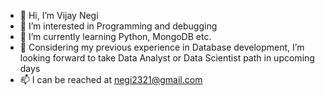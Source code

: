 - 👋 Hi, I’m Vijay Negi
- 👀 I’m interested in Programming and debugging
- 🌱 I’m currently learning Python, MongoDB etc.
- 💞️ Considering my previous experience in Database development, I’m looking forward to take Data Analyst or Data Scientist path in upcoming days
- 📫 I can be reached at negi2321@gmail.com

<!---
negi2320/negi2320 is a ✨ special ✨ repository because its `README.md` (this file) appears on your GitHub profile.
You can click the Preview link to take a look at your changes.
--->
